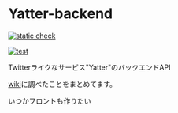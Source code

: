# Yatter-backend
<!--
![build](https://github.com/risudo/bootcampgo/actions/workflows/test.yml/badge.svg)
-->

[![static check](https://github.com/risudo/bootcamp_go/actions/workflows/static_analysis.yml/badge.svg)](https://github.com/risudo/bootcamp_go/actions/workflows/static_analysis.yml)

[![test](https://github.com/risudo/bootcamp_go/actions/workflows/test.yml/badge.svg)](https://github.com/risudo/bootcamp_go/actions/workflows/test.yml)

Twitterライクなサービス"Yatter"のバックエンドAPI

[wiki](https://github.com/risudo/Yatter-backend/wiki)に調べたことをまとめてます。

いつかフロントも作りたい

